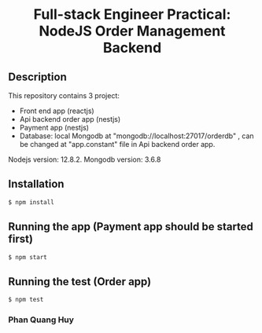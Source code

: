 # <p align="center">Full-stack Engineer Practical: NodeJS Order Management Backend</p>

## Description

This repository contains 3 project:
- Front end app (reactjs)
- Api backend order app (nestjs)
- Payment app (nestjs)
- Database: local Mongodb at "mongodb://localhost:27017/orderdb" , can be changed at "app.constant" file in Api backend order app.

Nodejs version: 12.8.2.
Mongodb version: 3.6.8

## Installation

```bash
$ npm install
```

## Running the app (Payment app should be started first)

```bash
$ npm start 
```

## Running the test (Order app)

```bash
$ npm test  
```

### Phan Quang Huy
